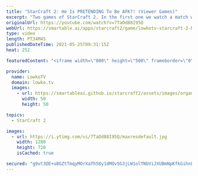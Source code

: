 ```yaml
---
title: "StarCraft 2: He Is PRETENDING To Be AFK?! (Viewer Games)"
excerpt: "Two games of StarCraft 2. In the first one we watch a match where Florencio gets a taste of his own medicine, and in the second one a Protoss player pretends to go AFK at the beginning of the match while building a Nexus on the other side of the map.  Florencio on Twitch: https://www.twitch.tv/florenciosc"
originalUrl: https://youtube.com/watch?v=7TaOd88I95Q
webUrl: https://smartable.ai/apps/starcraft2/game/lowkotv-starcraft-2-he-is-pretending-to-be-afk-viewer-games/
type: video
length: PT34M4S
publishedDateTime: 2021-05-25T09:31:15Z
heat: 252

featuredContent: "<iframe width=\"800\" height=\"500\" frameborder=\"0\" src=\"https://www.youtube.com/embed/7TaOd88I95Q\" allow=\"accelerometer; autoplay; encrypted-media; gyroscope; picture-in-picture\" allowfullscreen></iframe>"

provider:
  name: LowkoTV
  domain: lowko.tv
  images:
    - url: https://smartableai.github.io/starcraft2/assets/images/organizations/lowko.tv-50x50.jpg
      width: 50
      height: 50

topics:
  - StarCraft 2

images:
  - url: https://i.ytimg.com/vi/7TaOd88I95Q/maxresdefault.jpg
    width: 1280
    height: 720
    isCached: true

secured: "g9vt3DE+u8GZtTmqyMOrXaTh58y1dMOv5G3jLW1olTNbViJXUBmNpKfkGihn8PgYf1Rdh5tsSrB5nTb96bto7otWOfATA4SlmkLBuhIj2gerMlo1ygnX9OH1bQDLolEWCRBRgsHwE+GQU18lLs/jJVlfnK7bYNZ1b6Zf4pW6LnDFTdEPe6DUZL5Uge7SmMAgloFx7cKpJGPvWsU4QJD42WF+58jMJWtEcqvbkCZXqVJIfVdEI9Df3S1QtT3I28EYPCFv52dsvfM9v7zB35F1skyUYmJIxLxBejfzLxCkEWRSV5f56Zy3huBBPQJ8aKCVc0ThOd2Rp/mQrtm2iobIigOXRE88JddOsGo26E1iLqDa17e5OIwP4PRAymMtj9hT0XAHYR32cDmXH8SPmT7s8A==;fcnKlpWHsJIOcJk897eDBw=="
---
```


